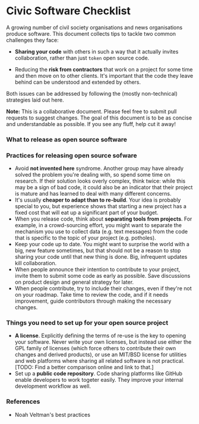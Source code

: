 Civic Software Checklist
========================

A growing number of civil society organisations and news organisations
produce software. This document collects tips to tackle two common
challenges they face:

* **Sharing your code** with others in such a way that it actually invites
  collaboration, rather than just `token` open source code.

* Reducing the **risk from contractors** that work on a project for some
  time and then move on to other clients. It's important that the code
  they leave behind can be understood and extended by others. 

Both issues can be addressed by following the (mostly non-technical)
strategies laid out here.

**Note:** This is a collaborative document. Please feel free to submit
pull requests to suggest changes. The goal of this document is to be as
concise and understandable as possible. If you see any fluff, help cut it
away!

### What to release as open source software
### Practices for releasing open source sofware

* Avoid **not invented here** syndrome. Another group may have already
  solved the problem you're dealing with, so spend some time on
  research. If their solution looks overly complex, think twice: while
  this may be a sign of bad code, it could also be an indicator that
  their project is mature and has learned to deal with many different
  concerns. 
* It's usually **cheaper to adapt than to re-build**. Your idea is probably
  special to you, but experience shows that starting a new project has a 
  fixed cost that will eat up a significant part of your budget.
* When you release code, think about **separating tools from projects**.
  For example, in a crowd-sourcing effort, you might want to separate
  the mechanism you use to collect data (e.g. text messages) from the
  code that is specific to the topic of your project (e.g. potholes).
* Keep your code up to date. You might want to surprise the world with
  a big, new feature sometimes, but that should not be a reason to stop
  sharing your code until that new thing is done. Big, infrequent
  updates kill collaboration.
* When people announce their intention to contribute to your project,
  invite them to submit some code as early as possible. Save discussions
  on product design and general strategy for later.
* When people contribute, try to include their changes, even if they're
  not on your roadmap. Take time to review the code, and if it needs
  improvement, guide contributors through making the necessary changes.

### Things you need to set up for your open source project

* **A license**. Explicitly defining the terms of re-use is the key to
  opening your software. Never write your own licenses, but instead use
  either the GPL family of licenses (which force others to contribute 
  their own changes and derived products), or use an MIT/BSD license for
  utilities and web platforms where sharing all related software is not
  practical.
  [TODO: Find a better comparison online and link to that.]
* Set up a **public code repository**. Code sharing platforms like
  GitHub enable developers to work togeter easily. They improve your
  internal development workflow as well.

### References

* Noah Veltman's best practices

